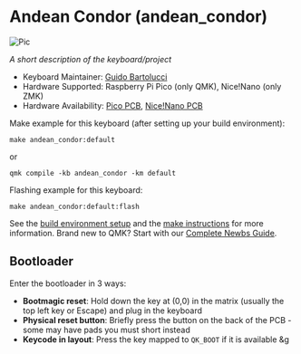 # Andean Condor (andean_condor)

![Pic](https://i.imgur.com/woaDob6.jpg)

*A short description of the keyboard/project*

* Keyboard Maintainer: [Guido Bartolucci](https://github.com/guidoism)
* Hardware Supported: Raspberry Pi Pico (only QMK), Nice!Nano (only ZMK)
* Hardware Availability: [Pico PCB](https://github.com/guidoism/andean-condor/tree/pico-w), [Nice!Nano PCB](https://github.com/guidoism/andean-condor)

Make example for this keyboard (after setting up your build environment):

    make andean_condor:default
    
or

    qmk compile -kb andean_condor -km default

Flashing example for this keyboard:

    make andean_condor:default:flash

See the [build environment setup](https://docs.qmk.fm/#/getting_started_build_tools) and the [make instructions](https://docs.qmk.fm/#/getting_started_make_guide) for more information. Brand new to QMK? Start with our [Complete Newbs Guide](https://docs.qmk.fm/#/newbs).

## Bootloader

Enter the bootloader in 3 ways:

* **Bootmagic reset**: Hold down the key at (0,0) in the matrix (usually the top left key or Escape) and plug in the keyboard
* **Physical reset button**: Briefly press the button on the back of the PCB - some may have pads you must short instead
* **Keycode in layout**: Press the key mapped to `QK_BOOT` if it is available
&g
    
